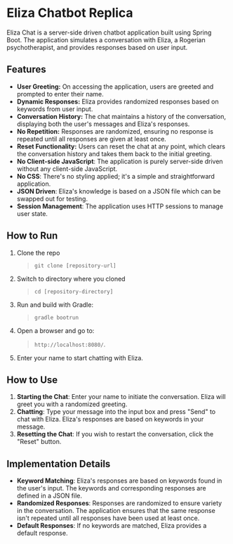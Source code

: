 # Eliza Chatbot Replica 

Eliza Chat is a server-side driven chatbot application built using Spring Boot. The application simulates a conversation with Eliza, a Rogerian psychotherapist, and provides responses based on user input.

## Features

- **User Greeting:** On accessing the application, users are greeted and prompted to enter their name.
- **Dynamic Responses:** Eliza provides randomized responses based on keywords from user input.
- **Conversation History:** The chat maintains a history of the conversation, displaying both the user's messages and Eliza's responses.
- **No Repetition:** Responses are randomized, ensuring no response is repeated until all responses are given at least once.
- **Reset Functionality:** Users can reset the chat at any point, which clears the conversation history and takes them back to the initial greeting.
- **No Client-side JavaScript**: The application is purely server-side driven without any client-side JavaScript.
- **No CSS**: There's no styling applied; it's a simple and straightforward application.
- **JSON Driven**: Eliza's knowledge is based on a JSON file which can be swapped out for testing.
- **Session Management**: The application uses HTTP sessions to manage user state.

## How to Run

1. Clone the repo
    > `git clone [repository-url]`
2. Switch to directory where you cloned    
    > `cd [repository-directory]`

3. Run and build with Gradle:
    > `gradle bootrun`
4. Open a browser and go to: 
    >`http://localhost:8080/`.
5. Enter your name to start chatting with Eliza.

## How to Use

1. **Starting the Chat**: Enter your name to initiate the conversation. Eliza will greet you with a randomized greeting.
2. **Chatting**: Type your message into the input box and press "Send" to chat with Eliza. Eliza's responses are based on keywords in your message.
3. **Resetting the Chat**: If you wish to restart the conversation, click the "Reset" button.

## Implementation Details

- **Keyword Matching**: Eliza's responses are based on keywords found in the user's input. The keywords and corresponding responses are defined in a JSON file.
- **Randomized Responses**: Responses are randomized to ensure variety in the conversation. The application ensures that the same response isn't repeated until all responses have been used at least once.
- **Default Responses**: If no keywords are matched, Eliza provides a default response.

